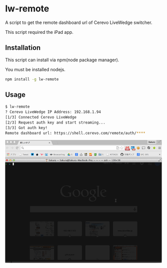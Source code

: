 lw-remote
====
A script to get the remote dashboard url of Cerevo LiveWedge switcher.

This script required the iPad app.


Installation
----
This script can install via npm(node package manager).

You must be installed nodejs.

```sh
npm install -g lw-remote
```


Usage
----
```sh
$ lw-remote
? Cerevo LiveWedge IP Address: 192.168.1.94
[1/3] Connected Cerevo LiveWedge
[2/3] Request auth key and start streaming...
[3/3] Got auth key!
Remote dashboard url: https://shell.cerevo.com/remote/auth/****
```

![lw-remote-usage](doc/lw-remote.gif)
